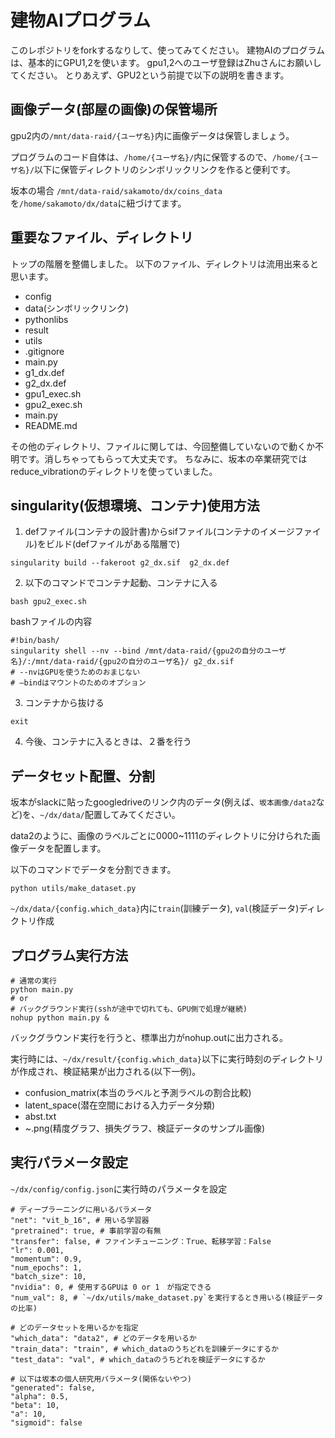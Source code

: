 # 建物AIプログラム

このレポジトリをforkするなりして、使ってみてください。
建物AIのプログラムは、基本的にGPU1,2を使います。
gpu1,2へのユーザ登録はZhuさんにお願いしてください。
とりあえず、GPU2という前提で以下の説明を書きます。

## 画像データ(部屋の画像)の保管場所

gpu2内の`/mnt/data-raid/{ユーザ名}`内に画像データは保管しましょう。

プログラムのコード自体は、`/home/{ユーザ名}/`内に保管するので、`/home/{ユーザ名}/`以下に保管ディレクトリのシンボリックリンクを作ると便利です。

坂本の場合
`/mnt/data-raid/sakamoto/dx/coins_data`を`/home/sakamoto/dx/data`に紐づけてます。

## 重要なファイル、ディレクトリ

トップの階層を整備しました。
以下のファイル、ディレクトリは流用出来ると思います。

+ config
+ data(シンボリックリンク)
+ pythonlibs
+ result
+ utils
+ .gitignore
+ main.py
+ g1_dx.def
+ g2_dx.def
+ gpu1_exec.sh
+ gpu2_exec.sh
+ main.py
+ README.md

その他のディレクトリ、ファイルに関しては、今回整備していないので動くか不明です。消しちゃってもらって大丈夫です。
ちなみに、坂本の卒業研究ではreduce_vibrationのディレクトリを使っていました。

## singularity(仮想環境、コンテナ)使用方法

1. defファイル(コンテナの設計書)からsifファイル(コンテナのイメージファイル)をビルド(defファイルがある階層で)

```
singularity build --fakeroot g2_dx.sif  g2_dx.def
```

2. 以下のコマンドでコンテナ起動、コンテナに入る

```
bash gpu2_exec.sh
```

bashファイルの内容

```
#!bin/bash/
singularity shell --nv --bind /mnt/data-raid/{gpu2の自分のユーザ名}/:/mnt/data-raid/{gpu2の自分のユーザ名}/ g2_dx.sif
# --nvはGPUを使うためのおまじない
# —bindはマウントのためのオプション
```

 3. コンテナから抜ける

```
exit
```

4. 今後、コンテナに入るときは、２番を行う

## データセット配置、分割

坂本がslackに貼ったgoogledriveのリンク内のデータ(例えば、`坂本画像/data2`など)を、`~/dx/data/`配置してみてください。

data2のように、画像のラベルごとに0000~1111のディレクトリに分けられた画像データを配置します。

以下のコマンドでデータを分割できます。

```
python utils/make_dataset.py
```

`~/dx/data/{config.which_data}`内に`train`(訓練データ), `val`(検証データ)ディレクトリ作成

## プログラム実行方法

```
# 通常の実行
python main.py
# or
# バックグラウンド実行(sshが途中で切れても、GPU側で処理が継続)
nohup python main.py &
```

バックグラウンド実行を行うと、標準出力がnohup.outに出力される。

実行時には、`~/dx/result/{config.which_data}`以下に実行時刻のディレクトリが作成され、検証結果が出力される(以下一例)。

+ confusion_matrix(本当のラベルと予測ラベルの割合比較)
+ latent_space(潜在空間における入力データ分類)
+ abst.txt
+ ~.png(精度グラフ、損失グラフ、検証データのサンプル画像)

## 実行パラメータ設定

`~/dx/config/config.json`に実行時のパラメータを設定

```
# ディープラーニングに用いるパラメータ
"net": "vit_b_16", # 用いる学習器
"pretrained": true, # 事前学習の有無
"transfer": false, # ファインチューニング：True、転移学習：False
"lr": 0.001,
"momentum": 0.9,
"num_epochs": 1,
"batch_size": 10,
"nvidia": 0, # 使用するGPUは 0 or 1　が指定できる
"num_val": 8, # `~/dx/utils/make_dataset.py`を実行するとき用いる(検証データの比率)

# どのデータセットを用いるかを指定
"which_data": "data2", # どのデータを用いるか
"train_data": "train", # which_dataのうちどれを訓練データにするか
"test_data": "val", # which_dataのうちどれを検証データにするか

# 以下は坂本の個人研究用パラメータ(関係ないやつ)
"generated": false,
"alpha": 0.5,
"beta": 10,
"a": 10,
"sigmoid": false
```
